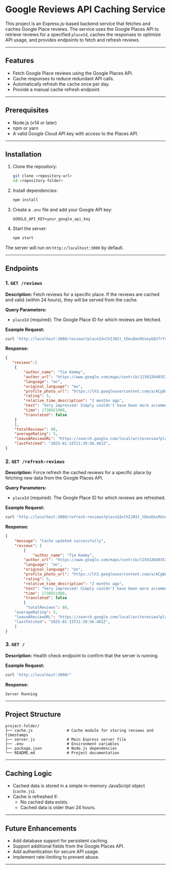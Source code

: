 # Google Reviews API Caching Service

This project is an Express.js-based backend service that fetches and caches Google Place reviews. The service uses the Google Places API to retrieve reviews for a specified `placeId`, caches the responses to optimize API usage, and provides endpoints to fetch and refresh reviews.

---

## Features

- Fetch Google Place reviews using the Google Places API.
- Cache responses to reduce redundant API calls.
- Automatically refresh the cache once per day.
- Provide a manual cache refresh endpoint.

---

## Prerequisites

- Node.js (v14 or later)
- npm or yarn
- A valid Google Cloud API key with access to the Places API.

---

## Installation

1. Clone the repository:
   ```bash
   git clone <repository-url>
   cd <repository-folder>
   ```

2. Install dependencies:
   ```bash
   npm install
   ```

3. Create a `.env` file and add your Google API key:
   ```env
   GOOGLE_API_KEY=your_google_api_key
   ```

4. Start the server:
   ```bash
   npm start
   ```

The server will run on `http://localhost:3000` by default.

---

## Endpoints

### 1. `GET /reviews`

**Description:** Fetch reviews for a specific place. If the reviews are cached and valid (within 24 hours), they will be served from the cache.

**Query Parameters:**
- `placeId` (required): The Google Place ID for which reviews are fetched.

**Example Request:**
```bash
curl "http://localhost:3000/reviews?placeId=ChIJN1t_tDeuEmsRUsoyG83frY4"
```

**Response:**
```json
{
   "reviews":[ 
    {
        "author_name": "Tim Kemmy",
        "author_url": "https://www.google.com/maps/contrib/115632640353484101711/reviews",
        "language": "en",
        "original_language": "en",
        "profile_photo_url": "https://lh3.googleusercontent.com/a/ACg8ocLtFdF9D3XZ22qRhiXLz4lVGMvhy6jk3Rpw7JmaHEkIYZK1ig=s128-c0x00000000-cc-rp-mo",
        "rating": 5,
        "relative_time_description": "2 months ago",
        "text": "Very impressed! Simply couldn't have been more accommodating. Very upfront with the estimated charges and how it works. Great communication - they will NOT do any work above the estimate without your prior express consent. Oh yeah - they actually fixed the problem!! Highly recommend.",
        "time": 1730921980,
        "translated": false
    }
    ],
    "totalReviews": 88,
    "averageRating": 5,
    "leaveAReviewURL": "https://search.google.com/local/writereview?placeid=ChIJRQuKLcaj54gRgLJyrT5Xzo8",
    "lastFetched": "2025-01-15T21:39:56.481Z",
}
```

### 2. `GET /refresh-reviews`

**Description:** Force refresh the cached reviews for a specific place by fetching new data from the Google Places API.

**Query Parameters:**
- `placeId` (required): The Google Place ID for which reviews are refreshed.

**Example Request:**
```bash
curl "http://localhost:3000/refresh-reviews?placeId=ChIJN1t_tDeuEmsRUsoyG83frY4"
```

**Response:**
```json
{
    "message": "Cache updated successfully",
    "reviews": [
        {
            "author_name": "Tim Kemmy",
        "author_url": "https://www.google.com/maps/contrib/115632640353484101711/reviews",
        "language": "en",
        "original_language": "en",
        "profile_photo_url": "https://lh3.googleusercontent.com/a/ACg8ocLtFdF9D3XZ22qRhiXLz4lVGMvhy6jk3Rpw7JmaHEkIYZK1ig=s128-c0x00000000-cc-rp-mo",
        "rating": 5,
        "relative_time_description": "2 months ago",
        "text": "Very impressed! Simply couldn't have been more accommodating. Very upfront with the estimated charges and how it works. Great communication - they will NOT do any work above the estimate without your prior express consent. Oh yeah - they actually fixed the problem!! Highly recommend.",
        "time": 1730921980,
        "translated": false
        }
         "totalReviews": 88,
    "averageRating": 5,
    "leaveAReviewURL": "https://search.google.com/local/writereview?placeid=ChIJRQuKLcaj54gRgLJyrT5Xzo8",
    "lastFetched": "2025-01-15T21:39:56.481Z",
    ]
}
```

### 3. `GET /`

**Description:** Health check endpoint to confirm that the server is running.

**Example Request:**
```bash
curl "http://localhost:3000/"
```

**Response:**
```text
Server Running
```

---

## Project Structure

```
project-folder/
├── cache.js               # Cache module for storing reviews and timestamps
├── server.js              # Main Express server file
├── .env                   # Environment variables
├── package.json           # Node.js dependencies
└── README.md              # Project documentation
```

---

## Caching Logic

- Cached data is stored in a simple in-memory JavaScript object (`cache.js`).
- Cache is refreshed if:
  - No cached data exists.
  - Cached data is older than 24 hours.

---

## Future Enhancements

- Add database support for persistent caching.
- Support additional fields from the Google Places API.
- Add authentication for secure API usage.
- Implement rate-limiting to prevent abuse.

---
